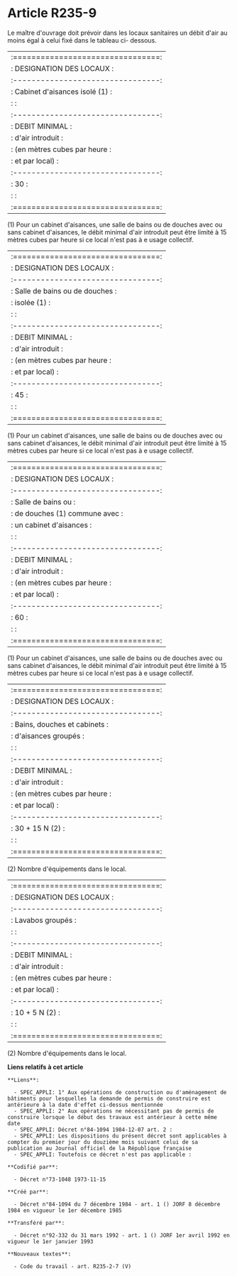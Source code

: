 # Article R235-9

Le maître d'ouvrage doit prévoir dans les locaux sanitaires un débit d'air au moins égal à celui fixé dans le tableau ci-
dessous.

<table>
  <tbody>
    <tr>
      <td>:================================:</td>
    </tr>
    <tr>
      <td> :     DESIGNATION DES LOCAUX     :</td>
    </tr>
    <tr>
      <td> :--------------------------------:</td>
    </tr>
    <tr>
      <td> :  Cabinet d'aisances isolé (1)  :</td>
    </tr>
    <tr>
      <td> :                                :</td>
    </tr>
    <tr>
      <td> :--------------------------------:</td>
    </tr>
    <tr>
      <td> :          DEBIT MINIMAL         :</td>
    </tr>
    <tr>
      <td> :         d'air introduit        :</td>
    </tr>
    <tr>
      <td> : (en mètres cubes par heure     :</td>
    </tr>
    <tr>
      <td> :       et par local)            :</td>
    </tr>
    <tr>
      <td> :--------------------------------:</td>
    </tr>
    <tr>
      <td> :                30              :</td>
    </tr>
    <tr>
      <td> :                                :</td>
    </tr>
    <tr>
      <td> :================================:</td>
    </tr>
  </tbody>
</table>

(1) Pour un cabinet d'aisances, une salle de bains ou de douches avec ou sans cabinet d'aisances, le débit minimal d'air
introduit peut être limité à 15 mètres cubes par heure si ce local n'est pas à     e usage collectif. 

<table>
  <tbody>
    <tr>
      <td> :================================:</td>
    </tr>
    <tr>
      <td> :     DESIGNATION DES LOCAUX     :</td>
    </tr>
    <tr>
      <td> :--------------------------------:</td>
    </tr>
    <tr>
      <td> : Salle de bains ou de douches   :</td>
    </tr>
    <tr>
      <td> :           isolée (1)           :</td>
    </tr>
    <tr>
      <td> :                                :</td>
    </tr>
    <tr>
      <td> :--------------------------------:</td>
    </tr>
    <tr>
      <td> :          DEBIT MINIMAL         :</td>
    </tr>
    <tr>
      <td> :         d'air introduit        :</td>
    </tr>
    <tr>
      <td> : (en mètres cubes par heure     :</td>
    </tr>
    <tr>
      <td> :       et par local)            :</td>
    </tr>
    <tr>
      <td> :--------------------------------:</td>
    </tr>
    <tr>
      <td> :                45              :</td>
    </tr>
    <tr>
      <td> :                                :</td>
    </tr>
    <tr>
      <td> :================================:</td>
    </tr>
  </tbody>
</table>

(1) Pour un cabinet d'aisances, une salle de bains ou de douches avec ou sans cabinet d'aisances, le débit minimal d'air
introduit peut être limité à 15 mètres cubes par heure si ce local n'est pas à     e usage collectif.

<table>
  <tbody>
    <tr>
      <td>:================================:</td>
    </tr>
    <tr>
      <td> :     DESIGNATION DES LOCAUX     :</td>
    </tr>
    <tr>
      <td> :--------------------------------:</td>
    </tr>
    <tr>
      <td> :    Salle de bains ou           :</td>
    </tr>
    <tr>
      <td> :   de douches (1) commune avec  :</td>
    </tr>
    <tr>
      <td> :     un cabinet d'aisances      :</td>
    </tr>
    <tr>
      <td> :                                :</td>
    </tr>
    <tr>
      <td> :--------------------------------:</td>
    </tr>
    <tr>
      <td> :          DEBIT MINIMAL         :</td>
    </tr>
    <tr>
      <td> :         d'air introduit        :</td>
    </tr>
    <tr>
      <td> : (en mètres cubes par heure     :</td>
    </tr>
    <tr>
      <td> :       et par local)            :</td>
    </tr>
    <tr>
      <td> :--------------------------------:</td>
    </tr>
    <tr>
      <td> :                60              :</td>
    </tr>
    <tr>
      <td> :                                :</td>
    </tr>
    <tr>
      <td> :================================:</td>
    </tr>
  </tbody>
</table>

(1) Pour un cabinet d'aisances, une salle de bains ou de douches avec ou sans cabinet d'aisances, le débit minimal d'air
introduit peut être limité à 15 mètres cubes par heure si ce local n'est pas à     e usage collectif.

<table>
  <tbody>
    <tr>
      <td> :================================:</td>
    </tr>
    <tr>
      <td> :     DESIGNATION DES LOCAUX     :</td>
    </tr>
    <tr>
      <td> :--------------------------------:</td>
    </tr>
    <tr>
      <td> :  Bains, douches et cabinets    :</td>
    </tr>
    <tr>
      <td> :     d'aisances groupés         :</td>
    </tr>
    <tr>
      <td> :                                :</td>
    </tr>
    <tr>
      <td> :--------------------------------:</td>
    </tr>
    <tr>
      <td> :          DEBIT MINIMAL         :</td>
    </tr>
    <tr>
      <td> :         d'air introduit        :</td>
    </tr>
    <tr>
      <td> : (en mètres cubes par heure     :</td>
    </tr>
    <tr>
      <td> :       et par local)            :</td>
    </tr>
    <tr>
      <td> :--------------------------------:</td>
    </tr>
    <tr>
      <td> :           30 + 15 N (2)        :</td>
    </tr>
    <tr>
      <td> :                                :</td>
    </tr>
    <tr>
      <td> :================================:</td>
    </tr>
  </tbody>
</table>

(2) Nombre d'équipements dans le local.   

<table>
  <tbody>
    <tr>
      <td> :================================:</td>
    </tr>
    <tr>
      <td> :     DESIGNATION DES LOCAUX     :</td>
    </tr>
    <tr>
      <td> :--------------------------------:</td>
    </tr>
    <tr>
      <td> :     Lavabos groupés            :</td>
    </tr>
    <tr>
      <td> :                                :</td>
    </tr>
    <tr>
      <td> :--------------------------------:</td>
    </tr>
    <tr>
      <td> :          DEBIT MINIMAL         :</td>
    </tr>
    <tr>
      <td> :         d'air introduit        :</td>
    </tr>
    <tr>
      <td> : (en mètres cubes par heure     :</td>
    </tr>
    <tr>
      <td> :       et par local)            :</td>
    </tr>
    <tr>
      <td> :--------------------------------:</td>
    </tr>
    <tr>
      <td> :           10 + 5 N (2)         :</td>
    </tr>
    <tr>
      <td> :                                :</td>
    </tr>
    <tr>
      <td> :================================:</td>
    </tr>
  </tbody>
</table>

(2) Nombre d'équipements dans le local.

**Liens relatifs à cet article**

	**Liens**:

	  - SPEC_APPLI: 1° Aux opérations de construction ou d'aménagement de bâtiments pour lesquelles la demande de permis de construire est antérieure à la date d'effet ci-dessus mentionnée
	  - SPEC_APPLI: 2° Aux opérations ne nécessitant pas de permis de construire lorsque le début des travaux est antérieur à cette même date
	  - SPEC_APPLI: Décret n°84-1094 1984-12-07 art. 2 :
	  - SPEC_APPLI: Les dispositions du présent décret sont applicables à compter du premier jour du douzième mois suivant celui de sa publication au Journal officiel de la République française
	  - SPEC_APPLI: Toutefois ce décret n'est pas applicable :

	**Codifié par**:

	  - Décret n°73-1048 1973-11-15

	**Créé par**:

	  - Décret n°84-1094 du 7 décembre 1984 - art. 1 () JORF 8 décembre 1984 en vigueur le 1er décembre 1985

	**Transféré par**:

	  - Décret n°92-332 du 31 mars 1992 - art. 1 () JORF 1er avril 1992 en vigueur le 1er janvier 1993

	**Nouveaux textes**:

	  - Code du travail - art. R235-2-7 (V)
